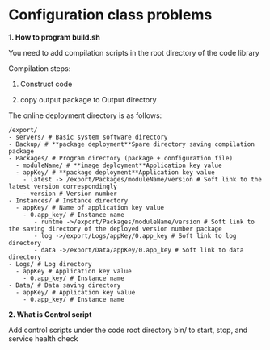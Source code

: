 # Configuration class problems

**1. How to program build.sh**

You need to add compilation scripts in the root directory of the code library

Compilation steps: 

1) Construct code 

2) copy output package to Output directory 

The online deployment directory is as follows:
```
/export/ 
- servers/ # Basic system software directory 
- Backup/ # **package deployment**Spare directory saving compilation package 
- Packages/ # Program directory (package + configuration file) 
  - moduleName/ # **image deployment**Application key value 
  - appKey/ # **package deployment**Application key value 
    - latest -> /export/Packages/moduleName/version # Soft link to the latest version correspondingly 
    - version # Version number 
- Instances/ # Instance directory 
  - appKey/ # Name of application key value 
    - 0.app_key/ # Instance name 
       - runtme ->/export/Packages/moduleName/version # Soft link to the saving directory of the deployed version number package 
       - log ->/export/Logs/appKey/0.app_key # Soft link to log directory 
       - data ->/export/Data/appKey/0.app_key # Soft link to data directory 
- Logs/ # Log directory 
  - appKey # Application key value 
    - 0.app_key/ # Instance name 
- Data/ # Data saving directory 
  - appKey/ # Application key value 
    - 0.app_key/ # Instance name
```


**2. What is Control script**

Add control scripts under the code root directory bin/ to start, stop, and service health check 

